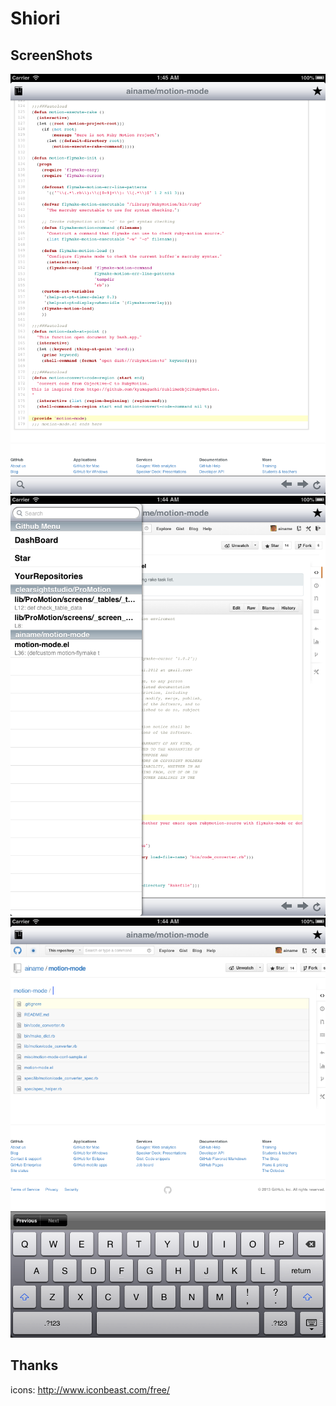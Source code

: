 # Shiori

## ScreenShots
![ss1](ss1.png)
![ss2](ss2.png)
![ss3](ss3.png)

## Thanks
icons: http://www.iconbeast.com/free/
